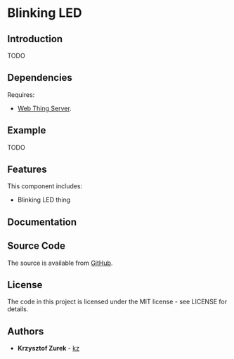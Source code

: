 # Blinking LED

## Introduction

TODO

## Dependencies

Requires:

 * [Web Thing Server](https://github.com/KrzysztofZurek1973/web_thing_server).

## Example

TODO

## Features

This component includes:

 * Blinking LED thing

## Documentation


## Source Code

The source is available from [GitHub](https://github.com/KrzysztofZurek1973/iot_components/tree/master/thing_blinking_led).

## License

The code in this project is licensed under the MIT license - see LICENSE for details.

## Authors

* **Krzysztof Zurek** - [kz](https://github.com/KrzysztofZurek1973)

